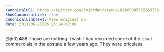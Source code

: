 ```yaml
---
canonicalURL: https://twitter.com/jmjordan/status/82680385703653376
ShowCanonicalLink: true
CanonicalLinkText: View original on
date: 2011-06-20T05:25:14+00:00
---
```

@jh32488 Those are nothing. I wish I had recorded some of the local commercials in the upstate a few years ago. They were priceless.